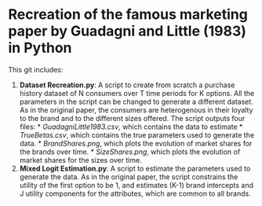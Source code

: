# Recreation of the famous marketing paper by Guadagni and Little (1983) in Python
This git includes:
  1. **Dataset Recreation.py**: A script to create from scratch a purchase history dataset of N consumers over T time periods for K options. All the parameters in the script can be changed to generate a different dataset. As in the original paper, the consumers are heterogenous in their loyalty to the brand and to the different sizes offered. The script outputs four files:
    * *GuadagniLittle1983.csv*, which contains the data to estimate
    * *TrueBetas.csv*, which contains the true parameters used to generate the data.
    * *BrandShares.png*, which plots the evolution of market shares for the brands over time.
    * *SizeShares.png*, which plots the evolution of market shares for the sizes over time.
  2. **Mixed Logit Estimation.py**: A script to estimate the parameters used to generate the data. As in the original paper, the script constrains the utility of the first option to be 1, and estimates (K-1) brand intercepts and J utility components for the attributes, which are common to all brands.
